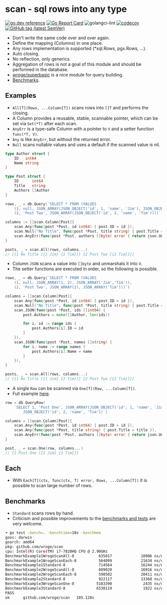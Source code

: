 # scan - sql rows into any type

[![go.dev reference](https://img.shields.io/badge/go.dev-reference-007d9c?logo=go&logoColor=white)](https://pkg.go.dev/github.com/wroge/scan)
[![Go Report Card](https://goreportcard.com/badge/github.com/wroge/scan)](https://goreportcard.com/report/github.com/wroge/scan)
![golangci-lint](https://github.com/wroge/scan/workflows/golangci-lint/badge.svg)
[![codecov](https://codecov.io/gh/wroge/scan/branch/main/graph/badge.svg?token=SBSedMOGHR)](https://codecov.io/gh/wroge/scan)
[![GitHub tag (latest SemVer)](https://img.shields.io/github/tag/wroge/scan.svg?style=social)](https://github.com/wroge/scan/tags)

- Don't write the same code over and over again.
- Define the mapping (Columns) in one place.
- Any rows implementation is supported (*sql.Rows, pgx.Rows, ...).
- Auto closing.
- No reflection, only generics.
- Aggregation of rows is not a goal of this module and should be performed in the database.
- [wroge/superbasic](https://github.com/wroge/superbasic) is a nice module for query building.
- [Benchmarks](#benchmarks).

## Examples

- ```All[T](Rows, ...Column[T])``` scans rows into ```[]T``` and performs the closing.
- A Column provides a reusable, stable, scannable pointer, which can be set via ```Set(*T)``` after each scan.
- ```AnyErr``` is a type-safe Column with a pointer to ```V``` and a setter function ```func(*T, V)```.
- ```Any``` is like ```AnyErr```, but without the returned error.
- ```Null``` scans nullable values and uses a default if the scanned value is nil.

```go
type Author struct {
	ID   int64
	Name string
}

type Post struct {
	ID      int64
	Title   string
	Authors []Author
}

rows, _ = db.Query(`SELECT * FROM (VALUES 
	(1, null, JSON_ARRAY(JSON_OBJECT('id', 1, 'name', 'Jim'), JSON_OBJECT('id', 2, 'name', 'Tim'))),
	(2, 'Post Two', JSON_ARRAY(JSON_OBJECT('id', 2, 'name', 'Tim'))))`)

columns := []scan.Column[Post]{
	scan.Any(func(post *Post, id int64) { post.ID = id }),
	scan.Null("No Title", func(post *Post, title string) { post.Title = title }),
	scan.AnyErr(func(post *Post, authors []byte) error { return json.Unmarshal(authors, &post.Authors) }),
}

posts, _ = scan.All(rows, columns...)
// [{1 No Title [{1 Jim} {2 Tim}]} {2 Post Two [{2 Tim}]}]
```

- Column ```JSON``` scans a value into ```[]byte``` and unmarshals it into ```V```.
- The setter functions are executed in order, so the following is possible.

```go
rows, _ = db.Query(`SELECT * FROM (VALUES 
	(1, null, JSON_ARRAY(1, 2), JSON_ARRAY('Jim','Tim')),
	(2, 'Post Two', JSON_ARRAY(2), JSON_ARRAY('Tim')))`)

columns = []scan.Column[Post]{
	scan.Any(func(post *Post, id int64) { post.ID = id }),
	scan.Null("No Title", func(post *Post, title string) { post.Title = title }),
	scan.JSON(func(post *Post, ids []int64) {
		post.Authors = make([]Author, len(ids))

		for i, id := range ids {
			post.Authors[i].ID = id
		}
	}),
	scan.JSON(func(post *Post, names []string) {
		for i, name := range names {
			post.Authors[i].Name = name
		}
	}),
}

posts, _ = scan.All(rows, columns...)
// [{1 No Title [{1 Jim} {2 Tim}]} {2 Post Two [{2 Tim}]}]
```

- A single ```Row``` can be scanned via ```One[T](Row, ...Column[T])```.
- Full example [here](https://github.com/wroge/scan/blob/main/EXAMPLE.md).

```go
row = db.QueryRow(
	`SELECT 1, 'Post One', JSON_ARRAY(JSON_OBJECT('id', 1, 'name', 'Jim'), 
		JSON_OBJECT('id', 2, 'name', 'Tim'))`)

columns = []scan.Column[Post]{
	scan.Any(func(post *Post, id int64) { post.ID = id }),
	scan.Any(func(post *Post, title string) { post.Title = title }),
	scan.AnyErr(func(post *Post, authors []byte) error { return json.Unmarshal(authors, &post.Authors) }),
}

post, _ = scan.One(row, columns...)
// {1 Post One [{1 Jim} {2 Tim}]}
```

## Each

- With ```Each[T](ctx, func(ctx, T) error, Rows, ...Column[T])``` it is possible to scan large number of rows.

## Benchmarks

- ```Standard``` scans rows by hand.
- Criticism and possible improvements to the [benchmarks and tests](https://github.com/wroge/scan/blob/main/scan_test.go) are very welcome.

```sh
➜ go test -bench=. -benchtime=10s -benchmem 
goos: darwin
goarch: amd64
pkg: github.com/wroge/scan
cpu: Intel(R) Core(TM) i7-7820HQ CPU @ 2.90GHz
BenchmarkExample1WrogeScanAll-8           635017             18906 ns/op            6936 B/op        137 allocs/op
BenchmarkExample1WrogeScanEach-8          564099             21634 ns/op            8590 B/op        142 allocs/op
BenchmarkExample1Standard-8               714564             16244 ns/op            5576 B/op        112 allocs/op
BenchmarkExample2WrogeScanAll-8           689020             16916 ns/op            8928 B/op        198 allocs/op
BenchmarkExample2WrogeScanEach-8          590502             20411 ns/op            8471 B/op        142 allocs/op
BenchmarkExample2Standard-8               922117             13368 ns/op            9640 B/op        117 allocs/op
BenchmarkExample3WrogeScanOne-8          5183390              2435 ns/op             816 B/op         20 allocs/op
BenchmarkExample3Standard-8              6530119              1922 ns/op             480 B/op         12 allocs/op
PASS
ok      github.com/wroge/scan   105.128s
```
